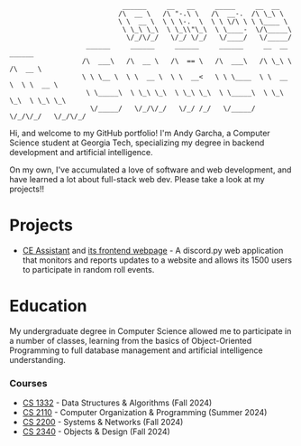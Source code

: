 <!--My name is Andy, I'm a college student looking to expand my knowledge in computer science wherever I can. I will host both school-related and personal projects on this GitHub account.--->

<!---
andykasen13/andykasen13 is a ✨ special ✨ repository because its `README.md` (this file) appears on your GitHub profile.
You can click the Preview link to take a look at your changes.
--->

```
                            ______     __   __     _____     __  __                 
                           /\  __ \   /\ "-.\ \   /\  __-.  /\ \_\ \                
                           \ \  __ \  \ \ \-.  \  \ \ \/\ \ \ \____ \               
                            \ \_\ \_\  \ \_\\"\_\  \ \____-  \/\_____\              
                             \/_/\/_/   \/_/ \/_/   \/____/   \/_____/
                   ______     ______     ______     ______     __  __     ______    
                  /\  ___\   /\  __ \   /\  == \   /\  ___\   /\ \_\ \   /\  __ \   
                  \ \ \__ \  \ \  __ \  \ \  __<   \ \ \____  \ \  __ \  \ \  __ \  
                   \ \_____\  \ \_\ \_\  \ \_\ \_\  \ \_____\  \ \_\ \_\  \ \_\ \_\ 
                    \/_____/   \/_/\/_/   \/_/ /_/   \/_____/   \/_/\/_/   \/_/\/_/                              
```

Hi, and welcome to my GitHub portfolio! I'm Andy Garcha, a Computer Science student at Georgia Tech, specializing my degree in backend development and artificial intelligence.

On my own, I've accumulated a love of software and web development, and have learned a lot about full-stack web dev. Please take a look at my projects!!

# Projects
- [CE Assistant](https://github.com/andygarcha/CE-Assistant-v2) and [its frontend webpage](https://github.com/ce-assistant-frontend) - A discord.py web application that monitors and reports updates to a website and allows its 1500 users to participate in random roll events.

# Education
My undergraduate degree in Computer Science allowed me to participate in a number of classes, learning from the basics of Object-Oriented Programming to full database management and artificial intelligence understanding.

### Courses
- [CS 1332](https://github.com/andygarcha/CS1332) - Data Structures & Algorithms (Fall 2024)
- [CS 2110](https://github.com/andygarcha/CS2110) - Computer Organization & Programming (Summer 2024)
- [CS 2200](https://github.com/andygarcha/CS2200) - Systems & Networks (Fall 2024)
- [CS 2340](https://github.com/andygarcha/CS2340) - Objects & Design (Fall 2024)
